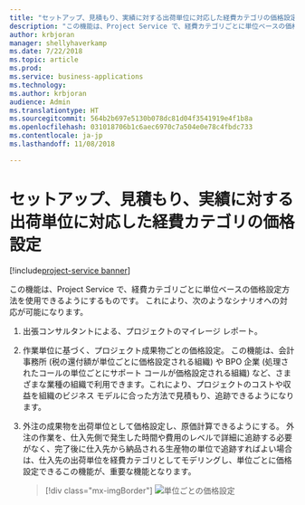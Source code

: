 ```yaml
---
title: "セットアップ、見積もり、実績に対する出荷単位に対応した経費カテゴリの価格設定"
description: "この機能は、Project Service で、経費カテゴリごとに単位ベースの価格設定方法を使用できるようにするものです。"
author: krbjoran
manager: shellyhaverkamp
ms.date: 7/22/2018
ms.topic: article
ms.prod: 
ms.service: business-applications
ms.technology: 
ms.author: krbjoran
audience: Admin
ms.translationtype: HT
ms.sourcegitcommit: 564b2b697e5130b078dc81d04f3541919e4f1b8a
ms.openlocfilehash: 031018706b1c6aec6970c7a504e0e78c4fbdc733
ms.contentlocale: ja-jp
ms.lasthandoff: 11/08/2018

---
```

#  <a name="unit-aware-expense-category-pricing-for-setup-estimation-and-actuals"></a>セットアップ、見積もり、実績に対する出荷単位に対応した経費カテゴリの価格設定 

[!include[project-service banner](../../../includes/project-service.md)]




この機能は、Project Service で、経費カテゴリごとに単位ベースの価格設定方法を使用できるようにするものです。 これにより、次のようなシナリオへの対応が可能になります。

1.  出張コンサルタントによる、プロジェクトのマイレージ レポート。

2.  作業単位に基づく、プロジェクト成果物ごとの価格設定。 この機能は、会計事務所 (税の還付額が単位ごとに価格設定される組織) や BPO 企業 (処理されたコールの単位ごとにサポート コールが価格設定される組織) など、さまざまな業種の組織で利用できます。これにより、プロジェクトのコストや収益を組織のビジネス モデルに合った方法で見積もり、追跡できるようになります。

3.  外注の成果物を出荷単位として価格設定し、原価計算できるようにする。 外注の作業を、仕入先側で発生した時間や費用のレベルで詳細に追跡する必要がなく、完了後に仕入先から納品される生産物の単位で追跡すればよい場合は、仕入先の出荷単位を経費カテゴリとしてモデリングし、単位ごとに価格設定できるこの機能が、重要な機能となります。

    > [!div class="mx-imgBorder"]
    > ![単位ごとの価格設定](media/unit-aware-expense-category-pricing-setup-estimation-actuals-1.png "単位ごとの価格設定")
    
<!-- Picture 4 -->


